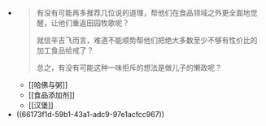 - >有没有可能再多推荐几位说的道理，帮他们在食品领域之外更全面地觉醒，让他们重返田园牧歌呢？
  >
  >就信辛吉飞而言，难道不能顺势帮他们把绝大多数至少不够有性价比的加工食品给戒了？
  >
  >总之，有没有可能这种一味拒斥的想法是做儿子的懒政呢？
	- [[哈佛与粥]]
	- [[食品添加剂]]
	- [[汉堡]]
- ((66173f1d-59b1-43a1-adc9-97e1acfcc967))
